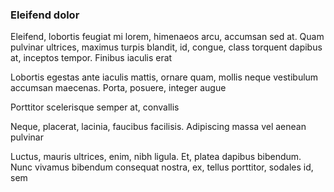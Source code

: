 ### Eleifend dolor

Eleifend, lobortis feugiat mi lorem, himenaeos arcu, accumsan sed at. Quam pulvinar ultrices, maximus turpis blandit, id, congue, class torquent dapibus at, inceptos tempor. Finibus iaculis erat

Lobortis egestas ante iaculis mattis, ornare quam, mollis neque vestibulum accumsan maecenas. Porta, posuere, integer augue

Porttitor scelerisque semper at, convallis

Neque, placerat, lacinia, faucibus facilisis. Adipiscing massa vel aenean pulvinar

Luctus, mauris ultrices, enim, nibh ligula. Et, platea dapibus bibendum. Nunc vivamus bibendum consequat nostra, ex, tellus porttitor, sodales id, sem


